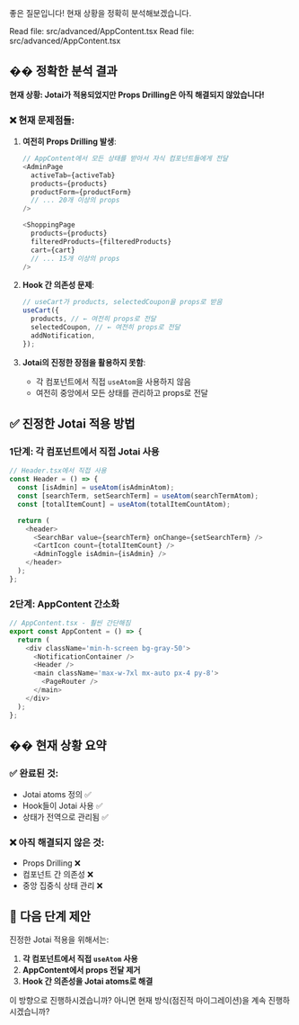 좋은 질문입니다! 현재 상황을 정확히 분석해보겠습니다.

Read file: src/advanced/AppContent.tsx
Read file: src/advanced/AppContent.tsx

## �� 정확한 분석 결과

**현재 상황: Jotai가 적용되었지만 Props Drilling은 아직 해결되지 않았습니다!**

### ❌ 현재 문제점들:

1. **여전히 Props Drilling 발생**:

   ```typescript
   // AppContent에서 모든 상태를 받아서 자식 컴포넌트들에게 전달
   <AdminPage
     activeTab={activeTab}
     products={products}
     productForm={productForm}
     // ... 20개 이상의 props
   />

   <ShoppingPage
     products={products}
     filteredProducts={filteredProducts}
     cart={cart}
     // ... 15개 이상의 props
   />
   ```

2. **Hook 간 의존성 문제**:

   ```typescript
   // useCart가 products, selectedCoupon을 props로 받음
   useCart({
     products, // ← 여전히 props로 전달
     selectedCoupon, // ← 여전히 props로 전달
     addNotification,
   });
   ```

3. **Jotai의 진정한 장점을 활용하지 못함**:
   - 각 컴포넌트에서 직접 `useAtom`을 사용하지 않음
   - 여전히 중앙에서 모든 상태를 관리하고 props로 전달

## ✅ 진정한 Jotai 적용 방법

### 1단계: 각 컴포넌트에서 직접 Jotai 사용

```typescript
// Header.tsx에서 직접 사용
const Header = () => {
  const [isAdmin] = useAtom(isAdminAtom);
  const [searchTerm, setSearchTerm] = useAtom(searchTermAtom);
  const [totalItemCount] = useAtom(totalItemCountAtom);

  return (
    <header>
      <SearchBar value={searchTerm} onChange={setSearchTerm} />
      <CartIcon count={totalItemCount} />
      <AdminToggle isAdmin={isAdmin} />
    </header>
  );
};
```

### 2단계: AppContent 간소화

```typescript
// AppContent.tsx - 훨씬 간단해짐
export const AppContent = () => {
  return (
    <div className='min-h-screen bg-gray-50'>
      <NotificationContainer />
      <Header />
      <main className='max-w-7xl mx-auto px-4 py-8'>
        <PageRouter />
      </main>
    </div>
  );
};
```

## �� 현재 상황 요약

### ✅ 완료된 것:

- Jotai atoms 정의 ✅
- Hook들이 Jotai 사용 ✅
- 상태가 전역으로 관리됨 ✅

### ❌ 아직 해결되지 않은 것:

- Props Drilling ❌
- 컴포넌트 간 의존성 ❌
- 중앙 집중식 상태 관리 ❌

## 🚀 다음 단계 제안

진정한 Jotai 적용을 위해서는:

1. **각 컴포넌트에서 직접 `useAtom` 사용**
2. **AppContent에서 props 전달 제거**
3. **Hook 간 의존성을 Jotai atoms로 해결**

이 방향으로 진행하시겠습니까? 아니면 현재 방식(점진적 마이그레이션)을 계속 진행하시겠습니까?
